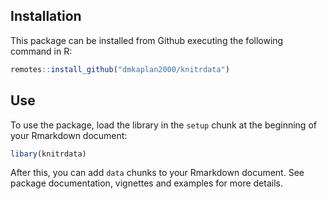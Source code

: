 ## Installation

This package can be installed from Github executing the
following command in R:

```r
remotes::install_github("dmkaplan2000/knitrdata")
```

## Use

To use the package, load the library in the `setup` chunk
at the beginning of your Rmarkdown document:

```r
libary(knitrdata)
```

After this, you can add `data` chunks to your Rmarkdown document. See
package documentation, vignettes and examples for more details.
